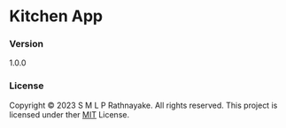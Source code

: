 # Kitchen App

### Version
1.0.0

### License
Copyright © 2023 S M L P Rathnayake. All rights reserved.
This project is licensed under ther [MIT](LICENSE.txt) License.